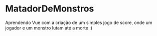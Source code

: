 # MatadorDeMonstros
Aprendendo Vue com a criação de um simples jogo de score, onde um jogador e um monstro lutam até a morte :)

